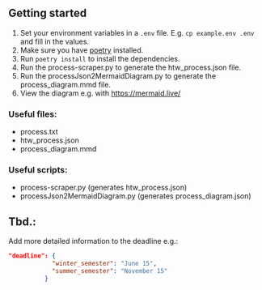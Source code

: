 ## Getting started
1. Set your environment variables in a `.env` file. E.g. `cp example.env .env` and fill in the values.
2. Make sure you have [poetry](https://python-poetry.org/) installed.
3. Run `poetry install` to install the dependencies.
4. Run the process-scraper.py to generate the htw_process.json file.
5. Run the processJson2MermaidDiagram.py to generate the process_diagram.mmd file.
6. View the diagram e.g. with https://mermaid.live/


### Useful files:
- process.txt
- htw_process.json
- process_diagram.mmd

### Useful scripts:
- process-scraper.py (generates htw_process.json)
- processJson2MermaidDiagram.py (generates process_diagram.json)

## Tbd.:
Add more detailed information to the deadline e.g.:
```json
"deadline": {
            "winter_semester": "June 15",
            "summer_semester": "November 15"
          }
```